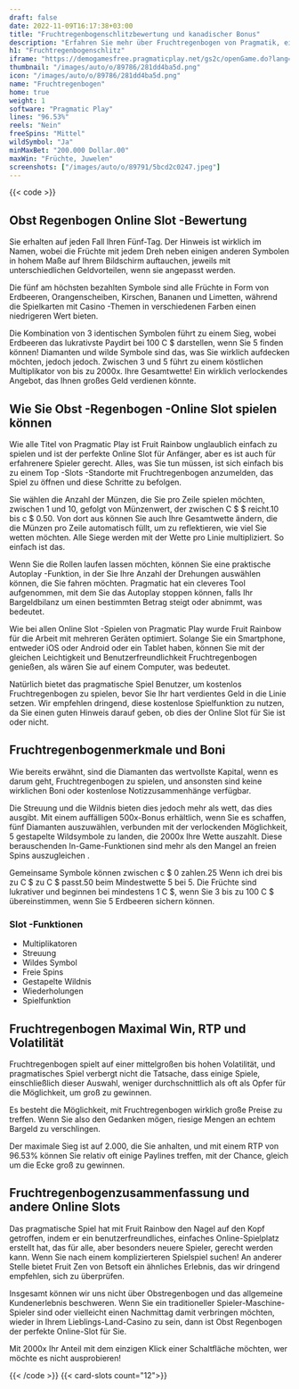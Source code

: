 ```yaml
---
draft: false
date: 2022-11-09T16:17:38+03:00
title: "Fruchtregenbogenschlitzbewertung und kanadischer Bonus"
description: "Erfahren Sie mehr über Fruchtregenbogen von Pragmatik, einschließlich Funktionen, Auszahlungen, Volatilität, RTP und erhalten Sie kostenlose Spins und Casino -Bonus von den besten kanadischen Online -Casinos!"
h1: "Fruchtregenbogenschlitz"
iframe: "https://demogamesfree.pragmaticplay.net/gs2c/openGame.do?lang=&cur=&gameSymbol=vs40frrainbow&websiteUrl=https%3A%2F%2Fdemogamesfree.pragmaticplay.net&jurisdiction=99&lobbyURL=https%3A%2F%2Fwww.pragmaticplay.com"
thumbnail: "/images/auto/o/89786/281dd4ba5d.png"
icon: "/images/auto/o/89786/281dd4ba5d.png"
name: "Fruchtregenbogen"
home: true
weight: 1
software: "Pragmatic Play"
lines: "96.53%"
reels: "Nein"
freeSpins: "Mittel"
wildSymbol: "Ja"
minMaxBet: "200.000 Dollar.00"
maxWin: "Früchte, Juwelen"
screenshots: ["/images/auto/o/89791/5bcd2c0247.jpeg"]
---
```


{{< code >}}<h2>Obst Regenbogen Online Slot -Bewertung</h2><p>Sie erhalten auf jeden Fall Ihren Fünf-Tag. Der Hinweis ist wirklich im Namen, wobei die Früchte mit jedem Dreh neben einigen anderen Symbolen in hohem Maße auf Ihrem Bildschirm auftauchen, jeweils mit unterschiedlichen Geldvorteilen, wenn sie angepasst werden.</p><p>Die fünf am höchsten bezahlten Symbole sind alle Früchte in Form von Erdbeeren, Orangenscheiben, Kirschen, Bananen und Limetten, während die Spielkarten mit Casino -Themen in verschiedenen Farben einen niedrigeren Wert bieten.</p><p>Die Kombination von 3 identischen Symbolen führt zu einem Sieg, wobei Erdbeeren das lukrativste Paydirt bei 100 C $ darstellen, wenn Sie 5 finden können! Diamanten und wilde Symbole sind das, was Sie wirklich aufdecken möchten, jedoch jedoch. Zwischen 3 und 5 führt zu einem köstlichen Multiplikator von bis zu 2000x. Ihre Gesamtwette! Ein wirklich verlockendes Angebot, das Ihnen großes Geld verdienen könnte.</p><h2>Wie Sie Obst -Regenbogen -Online Slot spielen können</h2><p>Wie alle Titel von Pragmatic Play ist Fruit Rainbow unglaublich einfach zu spielen und ist der perfekte Online Slot für Anfänger, aber es ist auch für erfahrenere Spieler gerecht. Alles, was Sie tun müssen, ist sich einfach bis zu einem Top -Slots -Standorte mit Fruchtregenbogen anzumelden, das Spiel zu öffnen und diese Schritte zu befolgen.</p><p>Sie wählen die Anzahl der Münzen, die Sie pro Zeile spielen möchten, zwischen 1 und 10, gefolgt von Münzenwert, der zwischen C $ $ reicht.10 bis c $ 0.50. Von dort aus können Sie auch Ihre Gesamtwette ändern, die die Münzen pro Zeile automatisch füllt, um zu reflektieren, wie viel Sie wetten möchten. Alle Siege werden mit der Wette pro Linie multipliziert. So einfach ist das.</p><p>Wenn Sie die Rollen laufen lassen möchten, können Sie eine praktische Autoplay -Funktion, in der Sie Ihre Anzahl der Drehungen auswählen können, die Sie fahren möchten. Pragmatic hat ein cleveres Tool aufgenommen, mit dem Sie das Autoplay stoppen können, falls Ihr Bargeldbilanz um einen bestimmten Betrag steigt oder abnimmt, was bedeutet.</p><p>Wie bei allen Online Slot -Spielen von Pragmatic Play wurde Fruit Rainbow für die Arbeit mit mehreren Geräten optimiert. Solange Sie ein Smartphone, entweder iOS oder Android oder ein Tablet haben, können Sie mit der gleichen Leichtigkeit und Benutzerfreundlichkeit Fruchtregenbogen genießen, als wären Sie auf einem Computer, was bedeutet.</p><p>Natürlich bietet das pragmatische Spiel Benutzer, um kostenlos Fruchtregenbogen zu spielen, bevor Sie Ihr hart verdientes Geld in die Linie setzen. Wir empfehlen dringend, diese kostenlose Spielfunktion zu nutzen, da Sie einen guten Hinweis darauf geben, ob dies der Online Slot für Sie ist oder nicht.</p><h2>Fruchtregenbogenmerkmale und Boni</h2><p>Wie bereits erwähnt, sind die Diamanten das wertvollste Kapital, wenn es darum geht, Fruchtregenbogen zu spielen, und ansonsten sind keine wirklichen Boni oder kostenlose Notizzusammenhänge verfügbar.</p><p>Die Streuung und die Wildnis bieten dies jedoch mehr als wett, das dies ausgibt. Mit einem auffälligen 500x-Bonus erhältlich, wenn Sie es schaffen, fünf Diamanten auszuwählen, verbunden mit der verlockenden Möglichkeit, 5 gestapelte Wildsymbole zu landen, die 2000x Ihre Wette auszahlt. Diese berauschenden In-Game-Funktionen sind mehr als den Mangel an freien Spins auszugleichen .</p><p>Gemeinsame Symbole können zwischen c $ 0 zahlen.25 Wenn ich drei bis zu C $ zu C $ passt.50 beim Mindestwette 5 bei 5. Die Früchte sind lukrativer und beginnen bei mindestens 1 C $, wenn Sie 3 bis zu 100 C $ übereinstimmen, wenn Sie 5 Erdbeeren sichern können.</p><h3>
Slot -Funktionen</h3><ul>
<li></span>
Multiplikatoren</li>
<li></span>
Streuung</li>
<li></span>
Wildes Symbol</li>
<li></span>
Freie Spins</li>
<li></span>
Gestapelte Wildnis</li>
<li></span>
Wiederholungen</li>
<li></span>
Spielfunktion</li></ul><h2>Fruchtregenbogen Maximal Win, RTP und Volatilität</h2><p>Fruchtregenbogen spielt auf einer mittelgroßen bis hohen Volatilität, und pragmatisches Spiel verbergt nicht die Tatsache, dass einige Spiele, einschließlich dieser Auswahl, weniger durchschnittlich als oft als Opfer für die Möglichkeit, um groß zu gewinnen.</p><p>Es besteht die Möglichkeit, mit Fruchtregenbogen wirklich große Preise zu treffen. Wenn Sie also den Gedanken mögen, riesige Mengen an echtem Bargeld zu verschlingen.</p><p>Der maximale Sieg ist auf 2.000, die Sie anhalten, und mit einem RTP von 96.53% können Sie relativ oft einige Paylines treffen, mit der Chance, gleich um die Ecke groß zu gewinnen.</p><h2>Fruchtregenbogenzusammenfassung und andere Online Slots</h2><p>Das pragmatische Spiel hat mit Fruit Rainbow den Nagel auf den Kopf getroffen, indem er ein benutzerfreundliches, einfaches Online-Spielplatz erstellt hat, das für alle, aber besonders neuere Spieler, gerecht werden kann. Wenn Sie nach einem komplizierteren Spielspiel suchen! An anderer Stelle bietet Fruit Zen von Betsoft ein ähnliches Erlebnis, das wir dringend empfehlen, sich zu überprüfen.</p><p>Insgesamt können wir uns nicht über Obstregenbogen und das allgemeine Kundenerlebnis beschweren. Wenn Sie ein traditioneller Spieler-Maschine-Spieler sind oder vielleicht einen Nachmittag damit verbringen möchten, wieder in Ihrem Lieblings-Land-Casino zu sein, dann ist Obst Regenbogen der perfekte Online-Slot für Sie.</p><p>Mit 2000x Ihr Anteil mit dem einzigen Klick einer Schaltfläche möchten, wer möchte es nicht ausprobieren!</p>{{< /code >}}
{{< card-slots count="12">}}